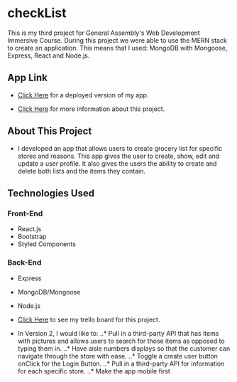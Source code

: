 # checkList
This is my third project for General Assembly's Web Development Immersive Course. During this project we were able to use the MERN stack to create an application. This means that I used: MongoDB with Mongoose, Express, React and Node.js.

## App Link

* [Click Here](https://checklist-pal.herokuapp.com/) for a deployed version of my app.

* [Click Here](https://git.generalassemb.ly/atl-wdi/wdi-curriculum/blob/master/projects/unit_03/README.md) for more information about this project.

## About This Project
* I developed an app that allows users to create grocery list for specific stores and reasons. This app gives the user to create, show, edit and update a user profile. It also gives the users the ability to create and delete both lists and the items they contain.

## Technologies Used
### Front-End
* React.js
* Bootstrap
* Styled Components
### Back-End
* Express
* MongoDB/Mongoose
* Node.js

* [Click Here](https://trello.com/b/Z9WlRM0s/wdi16-project-3-checklist) to see my trello board for this project.

* In Version 2, I would like to:
..* Pull in a third-party API that has items with pictures and allows users to search for those items as opposed to typing them in.
..* Have aisle numbers displays so that the customer can navigate through the store with ease.
..* Toggle a create user button onClick for the Login Button.
..* Pull in a third-party API for information for each specific store.
..* Make the app mobile first












